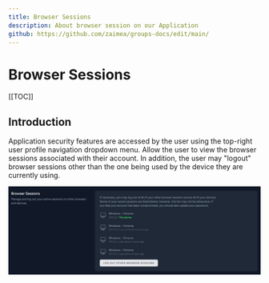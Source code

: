 ```yaml
---
title: Browser Sessions
description: About browser session on our Application
github: https://github.com/zaimea/groups-docs/edit/main/
---
```


# Browser Sessions

[[TOC]]

## Introduction

Application security features are accessed by the user using the top-right user profile navigation dropdown menu. Allow the user to view the browser sessions associated with their account. In addition, the user may "logout" browser sessions other than the one being used by the device they are currently using.

![Browser Sessions](https://raw.githubusercontent.com/zaimea/groups-docs/main/preview/browser-sessions.jpg)
